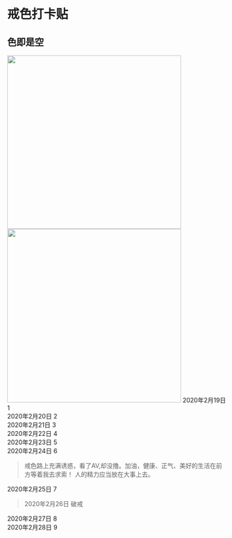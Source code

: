 # **戒色打卡贴**
  
## 色即是空

<img src="http://5b0988e595225.cdn.sohucs.com/q_70,c_zoom,w_640/images/20190104/1b8aa09a81ff472bad5246506bae0bb3.jpeg" width="400">
<img src="https://ss1.baidu.com/6ONXsjip0QIZ8tyhnq/it/u=404665576,429746125&fm=173&app=25&f=JPEG?w=640&h=649&s=6CF2874647B3EDCC62331E7D0300107A" width="400">
2020年2月19日   1<br>
2020年2月20日   2<br>
2020年2月21日   3<br>
2020年2月22日   4<br>
2020年2月23日   5<br>
2020年2月24日   6<br>

> 戒色路上充满诱惑，看了AV,却没撸。加油，健康、正气、美好的生活在前方等着我去求索！
 人的精力应当放在大事上去。

2020年2月25日   7<br>   
> 2020年2月26日    破戒

2020年2月27日   8<br>
2020年2月28日   9<br>